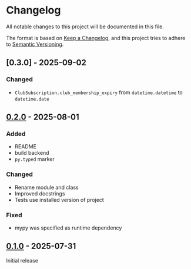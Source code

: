 # Changelog

All notable changes to this project will be documented in this file.

The format is based on [Keep a Changelog](https://keepachangelog.com/en/1.1.0/),
and this project tries to adhere to [Semantic Versioning](https://semver.org/spec/v2.0.0.html).


## [0.3.0] - 2025-09-02

### Changed

- `ClubSubscription.club_membership_expiry` from `datetime.datetime` to `datetime.date`


## [0.2.0] - 2025-08-01

### Added

- README
- build backend
- `py.typed` marker

### Changed

- Rename module and class
- Improved docstrings
- Tests use installed version of project

### Fixed

- mypy was specified as runtime dependency


## [0.1.0] - 2025-07-31

Initial release


[0.2.0]: https://github.com/elliot-100/british-cycling-utils/compare/v0.1.0...v0.2.0
[0.1.0]: https://github.com/elliot-100/british-cycling-utils/releases/tag/v0.1.0